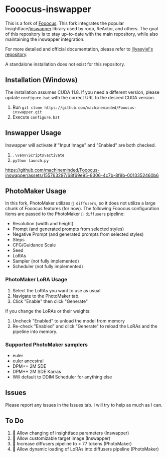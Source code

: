 # Fooocus-inswapper

This is a fork of [Fooocus](https://github.com/lllyasviel/Fooocus).  This fork integrates the popular Insightface/[inswapper](https://github.com/haofanwang/inswapper) library used by roop, ReActor, and others.  The goal of this repository is to stay up-to-date with the main repository, while also maintaining the inswapper integration.

For more detailed and official documentation, please refer to [lllyasviel's repository](https://github.com/lllyasviel/Fooocus).

A standalone installation does not exist for this repository.

## Installation (Windows)

The installation assumes CUDA 11.8.  If you need a different version, please update `configure.bat` with the correct URL to the desired CUDA version.

1. Run `git clone https://github.com/machineminded/Fooocus-inswapper.git`
2. Execute `configure.bat`

## Inswapper Usage

Inswapper will activate if "Input Image" and "Enabled" are both checked.

1. `.\venv\Scripts\activate`
2. `python launch.py`

https://github.com/machineminded/Fooocus-inswapper/assets/155763297/68f69e95-8306-4c7b-8f9b-0013352460b6

## PhotoMaker Usage

In this fork, PhotoMaker utilizes `🤗 diffusers`, so it does not utilize a large chunk of Fooocus features (for now).  The following Fooocus configuration items are passed to the PhotoMaker `🤗 diffusers` pipeline:

* Resolution (width and height)
* Prompt (and generated prompts from selected styles)
* Negative Prompt (and generated prompts from selected styles)
* Steps
* CFG/Guidance Scale
* Seed
* LoRAs
* Sampler (not fully implemented)
* Scheduler (not fully implemented)

### PhotoMaker LoRA Usage

1. Select the LoRAs you want to use as usual.
2. Navigate to the PhotoMaker tab.
3. Click "Enable" then click "Generate"

If you change the LoRAs or their weights:

1. Uncheck "Enabled" to unload the model from memory
2. Re-check "Enabled" and click "Generate" to reload the LoRAs and the pipeline into memory.

### Supported PhotoMaker samplers
* euler
* euler ancestral
* DPM++ 2M SDE
* DPM++ 2M SDE Karras
* Will default to DDIM Scheduler for anything else

## Issues

Please report any issues in the Issues tab.  I will try to help as much as I can.

## To Do

1. 🚀 Allow changing of insightface parameters (Inswapper)
2. 🚀 Allow customizable target image (Inswapper)
3. 🚀 Increase diffusers pipeline to > 77 tokens (PhotoMaker)
4. 🚀 Allow dynamic loading of LoRAs into diffusers pipeline (PhotoMaker)